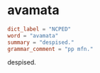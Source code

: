 # avamata

``` toml
dict_label = "NCPED"
word = "avamata"
summary = "despised."
grammar_comment = "pp mfn."
```

despised.

